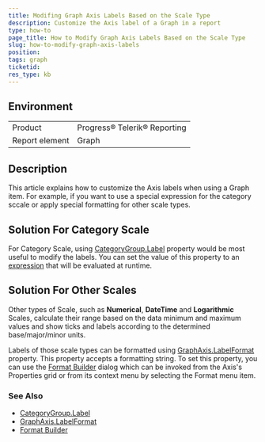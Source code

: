 ```yaml
---
title: Modifing Graph Axis Labels Based on the Scale Type
description: Customize the Axis label of a Graph in a report
type: how-to
page_title: How to Modify Graph Axis Labels Based on the Scale Type
slug: how-to-modify-graph-axis-labels
position: 
tags: graph
ticketid: 
res_type: kb
---
```


## Environment
<table>
	<tbody>
		<tr>
			<td>Product</td>
			<td>Progress® Telerik® Reporting</td>
		</tr>
		<tr>
			<td>Report element</td>
			<td>Graph</td>
		</tr>
	</tbody>
</table>


## Description
This article explains how to customize the Axis labels when using a Graph item. For example, if you want to use a special expression for the category sccale or apply special formatting for other scale types.

## Solution For Category Scale
For Category Scale, using [CategoryGroup.Label](./p-telerik-reporting-graphgroup-label) property would be most useful to modify the labels.
You can set the value of this property to an [expression](./report-expressions) that will be evaluated at runtime.

## Solution For Other Scales
Other types of Scale, such as **Numerical**, **DateTime** and **Logarithmic** Scales, calculate their range based on the data minimum and maximum values and show ticks and labels according to the determined base/major/minor units.

Labels of those scale types can be formatted using [GraphAxis.LabelFormat](./p-telerik-reporting-graphaxis-labelformat) property. This property accepts a formatting string.
To set this property, you can use the [Format Builder](./ui-format-builder) dialog which can be invoked from the Axis's Properties grid or from its context menu by selecting the Format menu item.

### See Also
- [CategoryGroup.Label](./p-telerik-reporting-graphgroup-label)
- [GraphAxis.LabelFormat](./p-telerik-reporting-graphaxis-labelformat)
- [Format Builder](./ui-format-builder)
